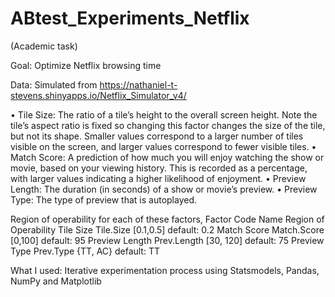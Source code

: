 # ABtest_Experiments_Netflix
(Academic task)

Goal: Optimize Netflix browsing time

Data: Simulated from  https://nathaniel-t-stevens.shinyapps.io/Netflix_Simulator_v4/

• Tile Size: The ratio of a tile’s height to the overall screen height. Note the tile’s aspect ratio is fixed
so changing this factor changes the size of the tile, but not its shape. Smaller values correspond to a
larger number of tiles visible on the screen, and larger values correspond to fewer visible tiles.
• Match Score: A prediction of how much you will enjoy watching the show or movie, based on your
viewing history. This is recorded as a percentage, with larger values indicating a higher likelihood of
enjoyment.
• Preview Length: The duration (in seconds) of a show or movie’s preview.
• Preview Type: The type of preview that is autoplayed.

Region of operability for each of these factors, 
   Factor Code Name Region of Operability
   Tile Size Tile.Size [0.1,0.5] default: 0.2
   Match Score Match.Score [0,100] default: 95
   Preview Length Prev.Length [30, 120] default: 75
   Preview Type Prev.Type {TT, AC} default: TT


What I used: Iterative experimentation process using Statsmodels, Pandas, NumPy and Matplotlib
